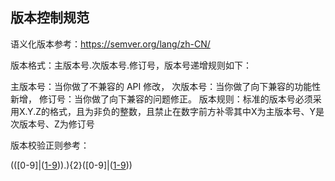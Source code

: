## 版本控制规范
语义化版本参考：https://semver.org/lang/zh-CN/

版本格式：主版本号.次版本号.修订号，版本号递增规则如下：

主版本号：当你做了不兼容的 API 修改，
次版本号：当你做了向下兼容的功能性新增，
修订号：当你做了向下兼容的问题修正。
版本规则：标准的版本号必须采用X.Y.Z的格式，且为非负的整数，且禁止在数字前方补零其中X为主版本号、Y是次版本号、Z为修订号

版本校验正则参考：

(([0-9]|([1-9]([0-9]*))).){2}([0-9]|([1-9]([0-9]*)))

